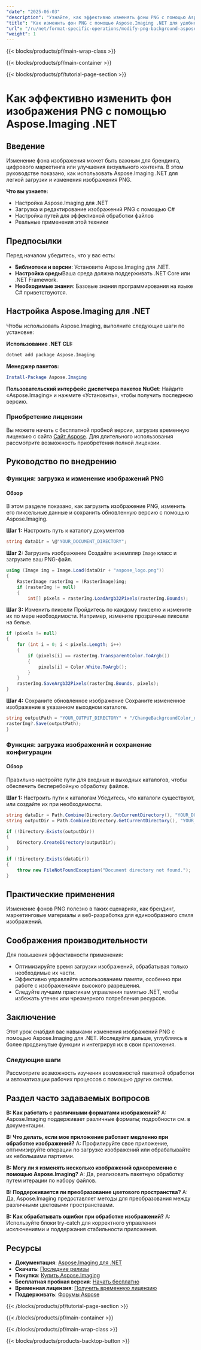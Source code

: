 ```yaml
---
"date": "2025-06-03"
"description": "Узнайте, как эффективно изменять фоны PNG с помощью Aspose.Imaging .NET, из этого подробного руководства по загрузке, редактированию и сохранению изображений на языке C#."
"title": "Как изменить фон PNG с помощью Aspose.Imaging .NET для удобного редактирования изображений"
"url": "/ru/net/format-specific-operations/modify-png-background-aspose-imaging-net/"
"weight": 1
---
```


{{< blocks/products/pf/main-wrap-class >}}

{{< blocks/products/pf/main-container >}}

{{< blocks/products/pf/tutorial-page-section >}}
# Как эффективно изменить фон изображения PNG с помощью Aspose.Imaging .NET

## Введение

Изменение фона изображения может быть важным для брендинга, цифрового маркетинга или улучшения визуального контента. В этом руководстве показано, как использовать Aspose.Imaging .NET для легкой загрузки и изменения изображения PNG.

**Что вы узнаете:**
- Настройка Aspose.Imaging для .NET
- Загрузка и редактирование изображений PNG с помощью C#
- Настройка путей для эффективной обработки файлов
- Реальные применения этой техники

## Предпосылки

Перед началом убедитесь, что у вас есть:
- **Библиотеки и версии**: Установите Aspose.Imaging для .NET.
- **Настройка среды**Ваша среда должна поддерживать .NET Core или .NET Framework.
- **Необходимые знания**: Базовые знания программирования на языке C# приветствуются.

## Настройка Aspose.Imaging для .NET

Чтобы использовать Aspose.Imaging, выполните следующие шаги по установке:

**Использование .NET CLI:**
```bash
dotnet add package Aspose.Imaging
```

**Менеджер пакетов:**
```powershell
Install-Package Aspose.Imaging
```

**Пользовательский интерфейс диспетчера пакетов NuGet**: Найдите «Aspose.Imaging» и нажмите «Установить», чтобы получить последнюю версию.

### Приобретение лицензии

Вы можете начать с бесплатной пробной версии, загрузив временную лицензию с сайта [Сайт Aspose](https://purchase.aspose.com/temporary-license/). Для длительного использования рассмотрите возможность приобретения полной лицензии.

## Руководство по внедрению

### Функция: загрузка и изменение изображений PNG

#### Обзор
В этом разделе показано, как загрузить изображение PNG, изменить его пиксельные данные и сохранить обновленную версию с помощью Aspose.Imaging.

**Шаг 1:** Настроить путь к каталогу документов
```csharp
string dataDir = \@"YOUR_DOCUMENT_DIRECTORY";
```

**Шаг 2:** Загрузить изображение
Создайте экземпляр `Image` класс и загрузите ваш PNG-файл.
```csharp
using (Image img = Image.Load(dataDir + "aspose_logo.png"))
{
    RasterImage rasterImg = (RasterImage)img;
    if (rasterImg != null)
    {
        int[] pixels = rasterImg.LoadArgb32Pixels(rasterImg.Bounds);
```

**Шаг 3:** Изменить пиксели
Пройдитесь по каждому пикселю и измените их по мере необходимости. Например, измените прозрачные пиксели на белые.
```csharp
if (pixels != null)
{
    for (int i = 0; i < pixels.Length; i++)
    {
        if (pixels[i] == rasterImg.TransparentColor.ToArgb())
        {
            pixels[i] = Color.White.ToArgb();
        }
    }
    rasterImg.SaveArgb32Pixels(rasterImg.Bounds, pixels);
}
```

**Шаг 4:** Сохраните обновленное изображение
Сохраните измененное изображение в указанном выходном каталоге.
```csharp
string outputPath = "YOUR_OUTPUT_DIRECTORY" + "/ChangeBackgroundColor_out.jpg";
rasterImg?.Save(outputPath);
}
```

### Функция: загрузка изображений и сохранение конфигурации

#### Обзор
Правильно настройте пути для входных и выходных каталогов, чтобы обеспечить бесперебойную обработку файлов.

**Шаг 1:** Настроить пути к каталогам
Убедитесь, что каталоги существуют, или создайте их при необходимости.
```csharp
string dataDir = Path.Combine(Directory.GetCurrentDirectory(), "YOUR_DOCUMENT_DIRECTORY");
string outputDir = Path.Combine(Directory.GetCurrentDirectory(), "YOUR_OUTPUT_DIRECTORY");

if (!Directory.Exists(outputDir))
{
    Directory.CreateDirectory(outputDir);
}

if (!Directory.Exists(dataDir))
{
    throw new FileNotFoundException("Document directory not found.");
}
```

## Практические применения
Изменение фонов PNG полезно в таких сценариях, как брендинг, маркетинговые материалы и веб-разработка для единообразного стиля изображений.

## Соображения производительности
Для повышения эффективности применения:
- Оптимизируйте время загрузки изображений, обрабатывая только необходимые их части.
- Эффективно управляйте использованием памяти, особенно при работе с изображениями высокого разрешения.
- Следуйте лучшим практикам управления памятью .NET, чтобы избежать утечек или чрезмерного потребления ресурсов.

## Заключение
Этот урок снабдил вас навыками изменения изображений PNG с помощью Aspose.Imaging для .NET. Исследуйте дальше, углубляясь в более продвинутые функции и интегрируя их в свои приложения.

### Следующие шаги
Рассмотрите возможность изучения возможностей пакетной обработки и автоматизации рабочих процессов с помощью других систем.

## Раздел часто задаваемых вопросов
**В: Как работать с различными форматами изображений?**
A: Aspose.Imaging поддерживает различные форматы; подробности см. в документации.

**В: Что делать, если мое приложение работает медленно при обработке изображений?**
A: Профилируйте свое приложение, оптимизируйте операции по загрузке изображений или обрабатывайте их небольшими партиями.

**В: Могу ли я изменять несколько изображений одновременно с помощью Aspose.Imaging?**
A: Да, реализовать пакетную обработку путем итерации по набору файлов.

**В: Поддерживается ли преобразование цветового пространства?**
A: Да, Aspose.Imaging предоставляет методы для преобразования между различными цветовыми пространствами.

**В: Как обрабатывать ошибки при обработке изображений?**
A: Используйте блоки try-catch для корректного управления исключениями и поддержания стабильности приложения.

## Ресурсы
- **Документация**: [Aspose.Imaging для .NET](https://reference.aspose.com/imaging/net/)
- **Скачать**: [Последние релизы](https://releases.aspose.com/imaging/net/)
- **Покупка**: [Купить Aspose.Imaging](https://purchase.aspose.com/buy)
- **Бесплатная пробная версия**: [Начать бесплатно](https://releases.aspose.com/imaging/net/)
- **Временная лицензия**: [Получить временную лицензию](https://purchase.aspose.com/temporary-license/)
- **Поддерживать**: [Форумы Aspose](https://forum.aspose.com/c/imaging/10)

{{< /blocks/products/pf/tutorial-page-section >}}

{{< /blocks/products/pf/main-container >}}

{{< /blocks/products/pf/main-wrap-class >}}

{{< blocks/products/products-backtop-button >}}